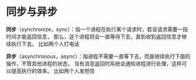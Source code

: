 # 同步与异步

**同步**（synchronize，sync）：指一个进程在执行某个请求时，若该请求需要一段时间才能返回信息，
那么，这个进程将会一直等待下去，直到收到返回信息才继续执行下去。
比如两个人打电话

**异步**（asynchronous，async）：指进程不需要一直等下去，而是继续执行下面的操作，不管其他进程的状态，
当有消息返回时系统会通知进程进行处理，这样可以提高执行的效率。
比如两个人发短信
